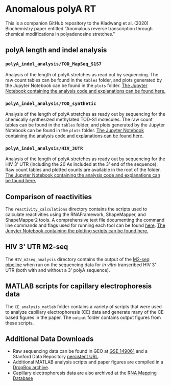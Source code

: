 # Anomalous polyA RT

This is a companion GitHub repository to the Kladwang et al. (2020) Biochemistry paper entitled "Anomalous reverse transcription through chemical modifications in polyadenosine stretches."

## polyA length and indel analysis
### `polyA_indel_analysis/TOD_MapSeq_S1S7`
Analysis of the length of polyA stretches as read out by sequencing. The raw count tables can be found in the `tables` folder, and plots generated by the Jupyter Notebook can be found in the `plots` folder. [The Jupyter Notebook containing the analysis code and explanations can be found here.](https://github.com/DasLab/Anomalous_polyA_RT/blob/master/polyA_indel_analysis/TOD_MapSeq_S1S7/polyA_lengths.ipynb)

### `polyA_indel_analysis/TOD_synthetic`
Analysis of the length of polyA stretches as ready out by sequencing for the chemically synthesized methylated TOD-S1 molecules. The raw count tables can be found in the `tables` folder, and plots generated by the Jupyter Notebook can be found in the `plots` folder. [The Jupyter Notebook containing the analysis code and explanations can be found here.](https://github.com/DasLab/Anomalous_polyA_RT/blob/master/polyA_indel_analysis/TOD_synthetic/TOD_syn_polyAlengths.ipynb)

### `polyA_indel_analysis/HIV_3UTR`
Analysis of the length of polyA stretches as ready out by sequencing for the HIV 3' UTR (including the 20 As included at the 3' end of the sequence). Raw count tables and plotted counts are available in the root of the folder. [The Jupyter Notebook containing the analysis code and explanations can be found here.](https://github.com/DasLab/Anomalous_polyA_RT/blob/master/polyA_indel_analysis/HIV_3UTR/HIV_polyA_raw_indel_analysis.ipynb)

## Comparison of reactivities
The `reactivity_calculations` directory contains the scripts used to calculate reactivities using the RNAFramework, ShapeMapper, and ShapeMapper2 tools. A comprehensive text file documenting the command line commands and flags used for running each tool can be found [here](https://github.com/DasLab/Anomalous_polyA_RT/blob/master/reactivity_calculations/reactivity_commandline_README.txt). [The Jupyter Notebook containing the plotting scripts can be found here.](https://github.com/DasLab/Anomalous_polyA_RT/blob/master/reactivity_calculations/plot_reactivity.ipynb)

## HIV 3' UTR M2-seq
The `HIV_m2seq_analysis` directory contains the output of the [M2-seq pipeline](https://github.com/ribokit/m2seq) when run on the sequencing data for *in vitro* transcribed HIV 3' UTR (both with and without a 3' polyA sequence).

## MATLAB scripts for capillary electrophoresis data
The `CE_analysis_matlab` folder contains a variety of scripts that were used to analyze capillary electrophoresis (CE) data and generate many of the CE-based figures in the paper. The `output` folder contains output figures from these scripts.

## Additional Data Downloads
* Raw sequencing data can be found in GEO at [GSE 149061](https://www.ncbi.nlm.nih.gov/geo/query/acc.cgi?acc=GSE149061) and a Stanford Data Repository [persistent URL](https://purl.stanford.edu/xm553fz5401). 
* Additional MATLAB analysis scripts and paper figures are compiled in a [DropBox archive](https://www.dropbox.com/sh/re2py0pfvyr0h0p/AACjQ_Otw-pKC34k6r2exYSZa?dl=0). 
* Capillary electrophoresis data are also archived at the [RNA Mapping Database](https://rmdb.stanford.edu/search/?sstring=polyA)
